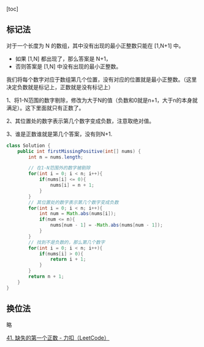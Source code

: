[toc]



## 标记法

对于一个长度为 N 的数组，其中没有出现的最小正整数只能在 [1,N+1] 中。

- 如果 [1,N] 都出现了，那么答案是 N+1，
- 否则答案是 [1,N] 中没有出现的最小正整数。

我们将每个数字对应于数组第几个位置，没有对应的位置就是最小正整数。（这里决定负数就是标记上，正数就是没有标记上）

1、将1-N范围的数字剔除，修改为大于N的值（负数和0就是n+1，大于n的本身就满足）。这下里面就只有正数了。

2、其位置处的数字表示第几个数字变成负数，注意取绝对值。

3、谁是正数谁就是第几个答案，没有则N+1.

```java
class Solution {
    public int firstMissingPositive(int[] nums) {
        int n = nums.length;

        // 在1-N范围外的数字被剔除
        for(int i = 0; i < n; i++){
            if(nums[i] <= 0){
                nums[i] = n + 1;
            }
        }
        // 其位置处的数字表示第几个数字变成负数
        for(int i = 0; i < n; i++){
            int num = Math.abs(nums[i]);
            if(num <= n){
                nums[num - 1] = -Math.abs(nums[num - 1]);
            }
        }
        // 找到不是负数的，那么第几个数字
        for(int i = 0; i < n; i++){
            if(nums[i] > 0){
                return i + 1;
            }
        }
        return n + 1;
    }
}
```

## 换位法

略

[41. 缺失的第一个正数 - 力扣（LeetCode）](https://leetcode.cn/problems/first-missing-positive/solutions/304743/que-shi-de-di-yi-ge-zheng-shu-by-leetcode-solution/?envType=study-plan-v2&envId=top-100-liked)